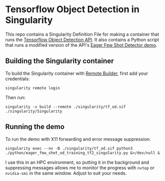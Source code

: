 # Tensorflow Object Detection in Singularity
This repo contains a Singularity Definition File for making a container that runs the [Tensorflow Object Detection API](https://github.com/tensorflow/models/blob/master/research/object_detection/g3doc/tf2.md). It also contains a Python script that runs a modified version of the API's [Eager Few Shot Detector demo](https://github.com/tensorflow/models/blob/master/research/object_detection/colab_tutorials/eager_few_shot_od_training_tf2_colab.ipynb).

## Building the Singularity container
To build the Singularity container with [Remote Builder](https://cloud.sylabs.io/builder), first add your credentials:
    
    singularity remote login

Then run:
    
    singularity -v build --remote ./singularity/tf_od.sif ./singularity/Singularity

## Running the demo
To run the demo with X11 forwarding and error message suppression:

    singularity exec --nv -B ./singularity/tf_od.sif python3 ./python/eager_few_shot_od_training_tf2_singularity.py &>/dev/null &

I use this in an HPC environment, so putting it in the background and suppressing messages allows me to monitor the progress with `nvtop` or `nvidia-smi` in the same window. Adjust to suit your needs.

